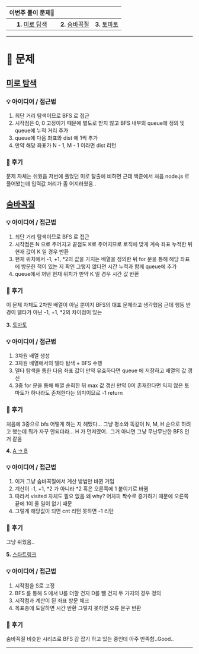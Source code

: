 | 이번주 풀이 문제🧩  |                   |                |
|:-------------:|:-------------------:|:-------------------:|
| **1.** [미로 탐색](https://www.acmicpc.net/problem/2178) | **2.** [숨바꼭질](https://www.acmicpc.net/problem/1697) | **3.** [토마토](https://www.acmicpc.net/problem/7569) | **4.** [A -> B](https://www.acmicpc.net/problem/16953) | **5.** [스타트링크](https://www.acmicpc.net/problem/5014) |
---

# 🧩 문제

## [미로 탐색](https://www.acmicpc.net/problem/2178)

### 💡 아이디어 / 접근법 
1. 최단 거리 탐색이므로 BFS 로 접근
2. 시작점은 0, 0 고정이기 때문에 별도로 받지 않고 BFS 내부의 queue에 정의 및 queue에 누적 거리 추가
3. queue에 다음 좌표와 dist 에 1씩 추가
4. 만약 해당 좌표가 N - 1, M - 1 이라면 dist 리턴

### 🤔 후기
문제 자체는 쉬웠음 저번에 풀었던 미로 탈출에 비하면 근데 백준에서 처음 node.js 로 풀어봤는데 입력값 처리가 좀 어지러웠음..

## [숨바꼭질](https://www.acmicpc.net/problem/1697)

### 💡 아이디어 / 접근법 
1. 최단 거리 탐색이므로 BFS 로 접근
2. 시작점은 N 으로 주어지고 끝점도 K로 주어지므로 로직에 맞게 계속 좌표 누적한 뒤 현재 값이 K 일 경우 반환
3. 현재 위치에서 -1, +1, *2의 값을 가지는 배열을 정의한 뒤 for 문을 통해 해당 좌표에 방문한 적이 있는 지 확인 그렇지 않다면 시간 누적과 함께 queue에 추가
4. queue에서 꺼낸 현재 위치가 만약 K 일 경우 시간 값 반환

### 🤔 후기
이 문제 자체도 2차원 배열이 아닐 뿐이지 BFS의 대표 문제라고 생각했음 근데 행동 반경이 델타가 아닌 -1, +1, *2의 차이점이 있는

**3.** [토마토](https://www.acmicpc.net/problem/7569)

### 💡 아이디어 / 접근법 
1. 3차원 배열 생성
2. 3차원 배열에서의 델타 탐색 + BFS 수행
3. 델타 탐색을 통한 다음 좌표 값이 만약 유효하다면 queue 에 저장하고 배열의 값 갱신
4. 3중 for 문을 통해 배열 순회한 뒤 max 값 갱신 만약 0이 존재한다면 익지 않은 토마토가 하나라도 존재한다는 의미이므로 -1 return 

### 🤔 후기
처음에 3중으로 bfs 어떻게 하는 지 헤맸다... 그냥 평소와 똑같이 N, M, H 순으로 하려고 했는데 뭐가 자꾸 안되더라... H 가 먼저였어.. 그거 아니면 그냥 무난무난한 BFS 인거 같음

**4.** [A -> B](https://www.acmicpc.net/problem/16953)

### 💡 아이디어 / 접근법 
1. 이거 그냥 숨바꼭질에서 계산 방법만 바뀐 거임
2. 계산이 -1, +1, *2 가 아니라 *2 혹은 오른쪽에 1 붙이기로 바뀜
3. 따라서 visited 자체도 필요 없음 왜 why? 어차피 짝수로 증가하기 때문에 오른쪽 끝에 1이 올 일이 없기 때문
4. 그렇게 해당값이 되면 cnt 리턴 못하면 -1 리턴

### 🤔 후기
그냥 쉬웠음..

**5.** [스타트링크](https://www.acmicpc.net/problem/5014)

### 💡 아이디어 / 접근법 
1. 시작점을 S로 고정
2. BFS 를 통해 S 에서 U를 더할 건지 D를 뺄 건지 두 가지의 경우 정의
3. 시작점과 계산이 된 좌표 방문 체크
4. 목표층에 도달하면 시간 반환 그렇지 못하면 오류 문구 반환

### 🤔 후기
숨바꼭질 비슷한 시리즈로 BFS 감 잡기 하고 있는 중인데 아주 만족함..Good..

---
